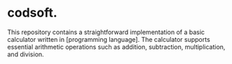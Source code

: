 # codsoft.
This repository contains a straightforward implementation of a basic calculator written in [programming language]. The calculator supports essential arithmetic operations such as addition, subtraction, multiplication, and division.
